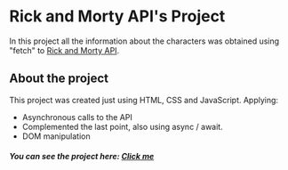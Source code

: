 # Rick and Morty API's Project
In this project all the information about the characters was obtained using "fetch" to [Rick and Morty API](https://rickandmortyapi.com/ "Rick and Morty API").

## About the project
This project was created just using HTML, CSS and JavaScript. Applying:
- Asynchronous calls to the API
- Complemented the last point, also using async / await.
- DOM manipulation
#####  You can see the project here: [Click me](https://frankzalarcon.github.io/Rick-and-Mory-API/ "Click me")
